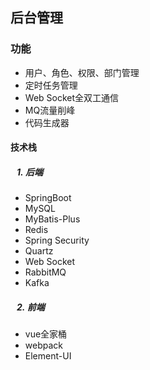 ## 后台管理

### 功能
- 用户、角色、权限、部门管理
- 定时任务管理
- Web Socket全双工通信
- MQ流量削峰
- 代码生成器

#### 技术栈
##### &nbsp;&nbsp;&nbsp;1.&nbsp;后端
- SpringBoot
- MySQL
- MyBatis-Plus
- Redis
- Spring Security
- Quartz
- Web Socket
- RabbitMQ
- Kafka

##### &nbsp;&nbsp;&nbsp;2.&nbsp;前端
- vue全家桶
- webpack
- Element-UI